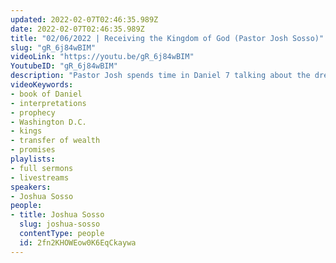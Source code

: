 ```yaml
---
updated: 2022-02-07T02:46:35.989Z
date: 2022-02-07T02:46:35.989Z
title: "02/06/2022 | Receiving the Kingdom of God (Pastor Josh Sosso)"
slug: "gR_6j84wBIM"
videoLink: "https://youtu.be/gR_6j84wBIM"
YoutubeID: "gR_6j84wBIM"
description: "Pastor Josh spends time in Daniel 7 talking about the dream that God give Daniel regarding the four beasts. This dream gets interpreted saying that the four beasts are four kings that will rise up, but the holy people will process the kingdom forever. He also talks about the prophecy given in 2020 in Washington D.C. regarding the decrees God gave to different sectors of the world. This is sermon was delivered at Freedom Fellowship Church International."
videoKeywords:
- book of Daniel
- interpretations
- prophecy
- Washington D.C.
- kings
- transfer of wealth
- promises
playlists:
- full sermons
- livestreams
speakers:
- Joshua Sosso
people:
- title: Joshua Sosso
  slug: joshua-sosso
  contentType: people
  id: 2fn2KHOWEow0K6EqCkaywa
---
```

